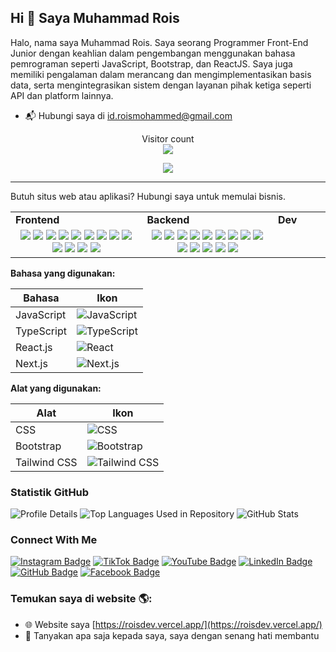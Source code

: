 ## Hi 👋 Saya Muhammad Rois

Halo, nama saya Muhammad Rois. Saya seorang Programmer Front-End Junior dengan keahlian dalam pengembangan menggunakan bahasa pemrograman seperti JavaScript, Bootstrap, dan ReactJS. Saya juga memiliki pengalaman dalam merancang dan mengimplementasikan basis data, serta mengintegrasikan sistem dengan layanan pihak ketiga seperti API dan platform lainnya.

- 📬 Hubungi saya di [id.roismohammed@gmail.com](mailto:id.roismohammed@gmail.com)

<p align="center"> 
  Visitor count<br>
  <img src="https://profile-counter.glitch.me/dev0614/count.svg" />
</p>

<p align="center">
  <a href="https://github.com/roismohammed">
    <img src="https://readme-typing-svg.herokuapp.com/?lines=Junior%20FullStack%20Web%20Developer;Software%20Developer;Web%20Designer&font=Pacifico&center=true&width=650&height=120&color=58a6ff&vCenter=true&size=45">
  </a>
</p>

<hr>

Butuh situs web atau aplikasi? Hubungi saya untuk memulai bisnis.

  <table>
    <tr>
      <td valign="center" width="100px"><b>Frontend<b></td>
      <td valign="center" width="100px"><b>Backend<b></td>
      <td valign="center" width="100px"><b>Dev<b></td>
    </tr>
    <tr>
      <td valign="center" align="center" width="300px">
        <img src="https://img.shields.io/badge/HTML-blue" /> 
        <img src="https://img.shields.io/badge/CSS-blue" />
        <img src="https://img.shields.io/badge/JavaScript-blue" /> 
        <img src="https://img.shields.io/badge/TypeScript-blue" />
        <img src="https://img.shields.io/badge/React-blue" /> 
        <img src="https://img.shields.io/badge/Vue-blue" /> 
        <img src="https://img.shields.io/badge/Angular-blue" /> 
        <img src="https://img.shields.io/badge/Bootstrap-blue" /> 
        <img src="https://img.shields.io/badge/Tailwind-blue" /> 
        <img src="https://img.shields.io/badge/Next-blue" /> 
        <img src="https://img.shields.io/badge/Nuxt-blue" /> 
        <img src="https://img.shields.io/badge/Shopify-blue" /> 
        <img src="https://img.shields.io/badge/Chart.js-blue" />
      </td>      
      <td valign="center" align="center" width="300px">
        <img src="https://img.shields.io/badge/Django-blue" /> 
        <img src="https://img.shields.io/badge/Python-blue" /> 
        <img src="https://img.shields.io/badge/Solidity-blue" />        
        <img src="https://img.shields.io/badge/Ruby-blue" /> 
        <img src="https://img.shields.io/badge/Rust-blue" /> 
        <img src="https://img.shields.io/badge/Solana-blue" /> 
        <img src="https://img.shields.io/badge/Pandas-blue" /> 
        <img src="https://img.shields.io/badge/Numpy-blue" /> 
        <img src="https://img.shields.io/badge/Flask-blue" /> 
        <img src="https://img.shields.io/badge/PHP-blue" /> 
        <img src="https://img.shields.io/badge/Laravel-blue" /> 
        <img src="https://img.shields.io/badge/Node.js-blue" /> 
        <img src="https://img.shields.io/badge/Express-blue" /> 
        <img src="https://img.shields.io/badge/Nest.js-blue" /> 
      </td>
    </tr>
  </table>

**Bahasa yang digunakan:**  

| Bahasa        | Ikon                                                       |
| --------------|------------------------------------------------------------|
| JavaScript    | ![JavaScript](https://img.icons8.com/color/24/000000/javascript.png) |
| TypeScript    | ![TypeScript](https://img.icons8.com/color/24/000000/typescript.png) |
| React.js      | ![React](https://img.icons8.com/color/24/000000/react-native.png) |
| Next.js       | ![Next.js](https://img.icons8.com/color/24/000000/nextjs.png) |

**Alat yang digunakan:**

| Alat          | Ikon                                                       |
| --------------|------------------------------------------------------------|
| CSS           | ![CSS](https://img.icons8.com/color/24/000000/css3.png) |
| Bootstrap     | ![Bootstrap](https://img.icons8.com/color/24/000000/bootstrap.png) |
| Tailwind CSS  | ![Tailwind CSS](https://img.icons8.com/color/24/000000/tailwind-css.png) |

### Statistik GitHub
![Profile Details](http://github-profile-summary-cards.vercel.app/api/cards/profile-details?username=roismohammed&theme=dark)
![Top Languages Used in Repository](http://github-profile-summary-cards.vercel.app/api/cards/repos-per-language?username=roismohammed&theme=dark)
![GitHub Stats](http://github-profile-summary-cards.vercel.app/api/cards/stats?username=roismohammed&theme=dark)

### Connect With Me

[![Instagram Badge](https://img.shields.io/badge/-Instagram-E4405F?style=for-the-badge&logo=instagram&logoColor=white&link=https://instagram.com/roismohammed)](https://instagram.com/roismohammed)
[![TikTok Badge](https://img.shields.io/badge/-TikTok-000000?style=for-the-badge&logo=tiktok&logoColor=white&link=https://www.tiktok.com/@ig_roisdev)](https://www.tiktok.com/@ig_roisdev)
[![YouTube Badge](https://img.shields.io/badge/-YouTube-FF0000?style=for-the-badge&logo=youtube&logoColor=white&link=https://www.youtube.com/@Roiss_Official)](https://www.youtube.com/@Roiss_Official)
[![LinkedIn Badge](https://img.shields.io/badge/-LinkedIn-0077B5?style=for-the-badge&logo=linkedin&logoColor=white&link=https://linkedin.com/in/roismohammed)](https://linkedin.com/in/roismohammed)
[![GitHub Badge](https://img.shields.io/badge/-GitHub-181717?style=for-the-badge&logo=github&logoColor=white&link=https://github.com/roismohammed)](https://github.com/roismohammed)
[![Facebook Badge](https://img.shields.io/badge/-Facebook-1877F2?style=for-the-badge&logo=facebook&logoColor=white&link=https://web.facebook.com/uhammadrois?locale=id_ID)](https://web.facebook.com/uhammadrois?locale=id_ID)

### Temukan saya di website 🌎:
- 🌐 Website saya [https://roisdev.vercel.app/](https://roisdev.vercel.app/)
- 💬 Tanyakan apa saja kepada saya, saya dengan senang hati membantu
